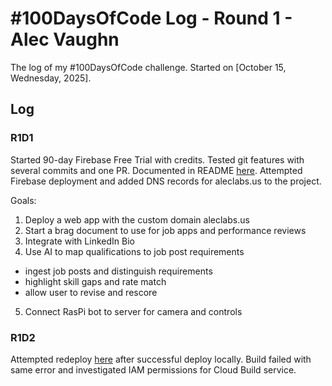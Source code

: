 # #100DaysOfCode Log - Round 1 - Alec Vaughn

The log of my #100DaysOfCode challenge. Started on [October 15, Wednesday, 2025].

## Log

<!--
### R1D0 
Started a Weather App. Worked on the draft layout of the app, struggled with OpenWeather API http://www.example.com
-->

### R1D1
Started 90-day Firebase Free Trial with credits. Tested git features with several commits and one PR. Documented in README [here](https://github.com/alecjvaughn/aleclabs). Attempted Firebase deployment and added DNS records for aleclabs.us to the project. 

Goals: 
1. Deploy a web app with the custom domain aleclabs.us
2. Start a brag document to use for job apps and performance reviews
3. Integrate with LinkedIn Bio
4. Use AI to map qualifications to job post requirements
- ingest job posts and distinguish requirements
- highlight skill gaps and rate match
- allow user to revise and rescore
5. Connect RasPi bot to server for camera and controls

### R1D2
Attempted redeploy [here](https://github.com/alecjvaughn/aleclabs) after successful deploy locally. Build failed with same error and investigated IAM permissions for Cloud Build service.
